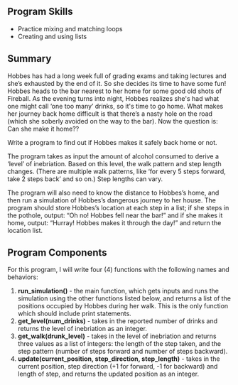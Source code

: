## Program Skills

* Practice mixing and matching loops
* Creating and using lists

## Summary

Hobbes has had a long week full of grading exams and taking lectures and she’s exhausted by the end of it. So she decides its time to have some fun! Hobbes heads to the bar nearest to her home for some good old shots of Fireball. As the evening turns into night, Hobbes realizes she's had what one might call ‘one too many’ drinks, so it's time to go home. What makes her journey back home difficult is that there’s a nasty hole on the road (which she soberly avoided on the way to the bar). Now the question is: Can she make it home??

Write a program to find out if Hobbes makes it safely back home or not.

The program takes as input the amount of alcohol consumed to derive a ‘level’ of inebriation. Based on this level, the walk pattern and step length changes. (There are multiple walk patterns, like ‘for every 5 steps forward, take 2 steps back’ and so on.) Step lengths can vary.

The program will also need to know the distance to Hobbes’s home, and then run a simulation of Hobbes’s dangerous journey to her house. The program should store Hobbes’s location at each step in a list; if she steps in the pothole, output: “Oh no! Hobbes fell near the bar!” and if she makes it home, output: “Hurray! Hobbes makes it through the day!” and return the location list.

## Program Components

For this program, I will write four (4) functions with the following names and behaviors:

1. **run_simulation()** - the main function, which gets inputs and runs the simulation using the other functions listed below, and returns a list of the positions occupied by Hobbes during her walk. This is the only function which should include print statements.
2. **get_level(num_drinks)** - takes in the reported number of drinks and returns the level of inebriation as an integer.
3. **get_walk(drunk_level)** - takes in the level of inebriation and returns three values as a list of integers: the length of the step taken, and the step pattern (number of steps forward and number of steps backward).
4. **update(current_position, step_direction, step_length)** - takes in the current position, step direction (+1 for forward, -1 for backward) and length of step, and returns the updated position as an integer.
